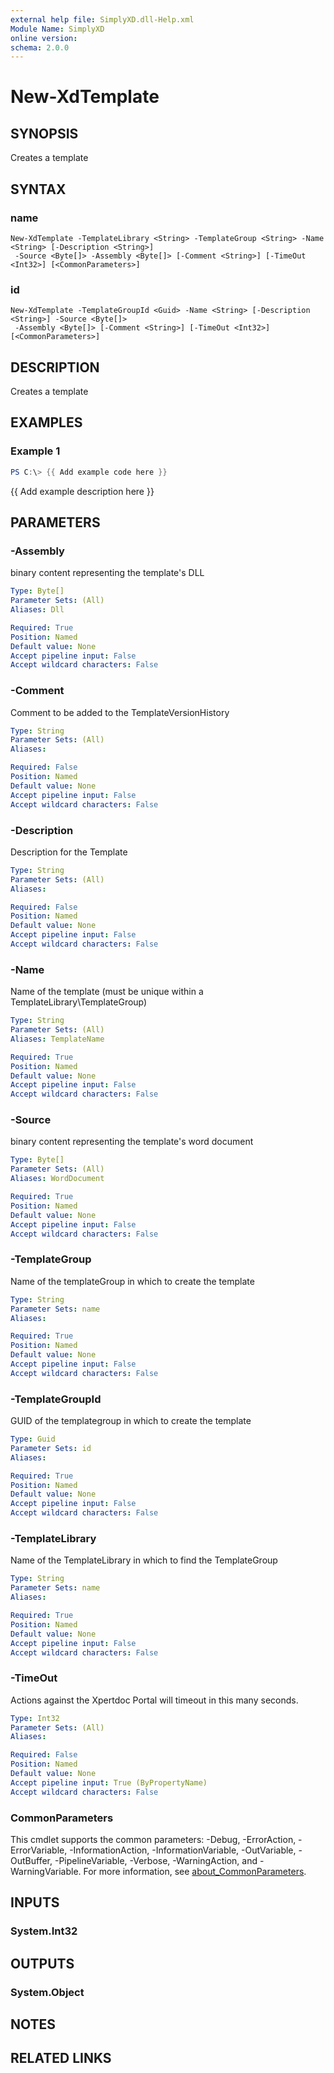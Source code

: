 ```yaml
---
external help file: SimplyXD.dll-Help.xml
Module Name: SimplyXD
online version:
schema: 2.0.0
---
```


# New-XdTemplate

## SYNOPSIS
Creates a template

## SYNTAX

### name
```
New-XdTemplate -TemplateLibrary <String> -TemplateGroup <String> -Name <String> [-Description <String>]
 -Source <Byte[]> -Assembly <Byte[]> [-Comment <String>] [-TimeOut <Int32>] [<CommonParameters>]
```

### id
```
New-XdTemplate -TemplateGroupId <Guid> -Name <String> [-Description <String>] -Source <Byte[]>
 -Assembly <Byte[]> [-Comment <String>] [-TimeOut <Int32>] [<CommonParameters>]
```

## DESCRIPTION
Creates a template

## EXAMPLES

### Example 1
```powershell
PS C:\> {{ Add example code here }}
```

{{ Add example description here }}

## PARAMETERS

### -Assembly
binary content representing the template's DLL

```yaml
Type: Byte[]
Parameter Sets: (All)
Aliases: Dll

Required: True
Position: Named
Default value: None
Accept pipeline input: False
Accept wildcard characters: False
```

### -Comment
Comment to be added to the TemplateVersionHistory

```yaml
Type: String
Parameter Sets: (All)
Aliases:

Required: False
Position: Named
Default value: None
Accept pipeline input: False
Accept wildcard characters: False
```

### -Description
Description for the Template

```yaml
Type: String
Parameter Sets: (All)
Aliases:

Required: False
Position: Named
Default value: None
Accept pipeline input: False
Accept wildcard characters: False
```

### -Name
Name of the template (must be unique within a TemplateLibrary\TemplateGroup)

```yaml
Type: String
Parameter Sets: (All)
Aliases: TemplateName

Required: True
Position: Named
Default value: None
Accept pipeline input: False
Accept wildcard characters: False
```

### -Source
binary content representing the template's word document

```yaml
Type: Byte[]
Parameter Sets: (All)
Aliases: WordDocument

Required: True
Position: Named
Default value: None
Accept pipeline input: False
Accept wildcard characters: False
```

### -TemplateGroup
Name of the templateGroup in which to create the template

```yaml
Type: String
Parameter Sets: name
Aliases:

Required: True
Position: Named
Default value: None
Accept pipeline input: False
Accept wildcard characters: False
```

### -TemplateGroupId
GUID of the templategroup in which to create the template

```yaml
Type: Guid
Parameter Sets: id
Aliases:

Required: True
Position: Named
Default value: None
Accept pipeline input: False
Accept wildcard characters: False
```

### -TemplateLibrary
Name of the TemplateLibrary in which to find the TemplateGroup

```yaml
Type: String
Parameter Sets: name
Aliases:

Required: True
Position: Named
Default value: None
Accept pipeline input: False
Accept wildcard characters: False
```

### -TimeOut
Actions against the Xpertdoc Portal will timeout in this many seconds.

```yaml
Type: Int32
Parameter Sets: (All)
Aliases:

Required: False
Position: Named
Default value: None
Accept pipeline input: True (ByPropertyName)
Accept wildcard characters: False
```

### CommonParameters
This cmdlet supports the common parameters: -Debug, -ErrorAction, -ErrorVariable, -InformationAction, -InformationVariable, -OutVariable, -OutBuffer, -PipelineVariable, -Verbose, -WarningAction, and -WarningVariable. For more information, see [about_CommonParameters](http://go.microsoft.com/fwlink/?LinkID=113216).

## INPUTS

### System.Int32

## OUTPUTS

### System.Object
## NOTES

## RELATED LINKS
